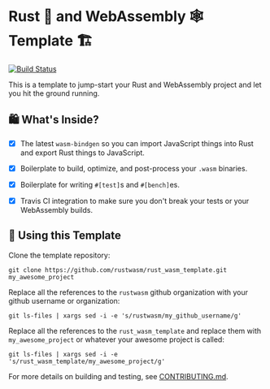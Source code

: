<meta charset="utf-8"/>

# Rust 🦀 and WebAssembly 🕸 Template 🏗

[![Build Status](https://travis-ci.org/rustwasm/rust_wasm_template.svg?branch=master)](https://travis-ci.org/rustwasm/rust_wasm_template)

This is a template to jump-start your Rust and WebAssembly project and let you
hit the ground running.

## 🛍 What's Inside?

* [X] The latest `wasm-bindgen` so you can import JavaScript things into Rust
  and export Rust things to JavaScript.

* [X] Boilerplate to build, optimize, and post-process your `.wasm` binaries.

* [X] Boilerplate for writing `#[test]`s and `#[bench]`es.

* [X] Travis CI integration to make sure you don't break your tests or your
  WebAssembly builds.

## 🤸 Using this Template

Clone the template repository:

```
git clone https://github.com/rustwasm/rust_wasm_template.git my_awesome_project
```

Replace all the references to the `rustwasm` github organization with your
github username or organization:

```
git ls-files | xargs sed -i -e 's/rustwasm/my_github_username/g'
```

Replace all the references to the `rust_wasm_template` and replace them with
`my_awesome_project` or whatever your awesome project is called:

```
git ls-files | xargs sed -i -e 's/rust_wasm_template/my_awesome_project/g'
```

For more details on building and testing, see [CONTRIBUTING.md](./CONTRIBUTING.md).
